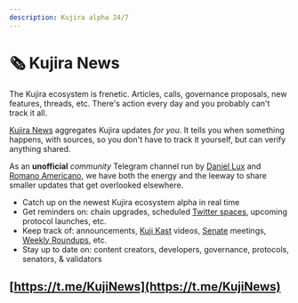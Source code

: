 ```yaml
---
description: Kujira alpha 24/7
---
```


# 🗞 Kujira News

The Kujira ecosystem is frenetic. Articles, calls, governance proposals, new features, threads, etc. There's action every day and you probably can't track it all.

[Kujira News](https://t.me/KujiNews) aggregates Kujira updates _for you_. It tells you when something happens, with sources, so you don't have to track it yourself, but can verify anything shared.&#x20;

As an **unofficial** _community_ Telegram channel run by [Daniel Lux](../introduction/who-are-team-kujira.md) and [Romano Americano](https://t.me/KujiDAO), we have both the energy and the leeway to share smaller updates that get overlooked elsewhere.

* Catch up on the newest Kujira ecosystem alpha in real time
* Get reminders on: chain upgrades, scheduled [Twitter spaces](https://kujiraspaces.com/), upcoming protocol launches, etc.&#x20;
* Keep track of: announcements, [Kuji Kast](kuji-kast.md) videos, [Senate](../dapps-and-infrastructure/senate.md) meetings, [Weekly Roundups](kujira-socials/medium.md#weekly-roundup), etc.
* Stay up to date on: content creators, developers, governance, protocols, senators, & validators

## [https://t.me/KujiNews](https://t.me/KujiNews)
